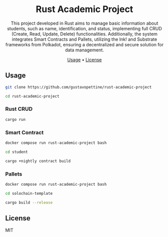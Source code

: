 <h1 align="center">
  Rust Academic Project
</h1>

<p align="center">
  This project developed in Rust aims to manage basic information about students, such as name, identification, and status, implementing full CRUD (Create, Read, Update, Delete) functionalities. Additionally, the system integrates Smart Contracts and Pallets, utilizing the Ink! and Substrate frameworks from Polkadot, ensuring a decentralized and secure solution for data management.
</p>

<p align="center">
  <a href="#usage">Usage</a> •
  <a href="#license">License</a>
</p>

## Usage

```sh
git clone https://github.com/gustavopettine/rust-academic-project

cd rust-academic-project
```

### Rust CRUD

```sh
cargo run
```

### Smart Contract

```sh
docker compose run rust-academic-project bash

cd student

cargo +nightly contract build
```

### Pallets

```sh
docker compose run rust-academic-project bash

cd solochain-template

cargo build --release
```

## License

MIT
